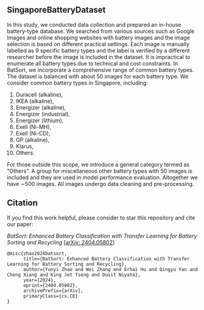 ## SingaporeBatteryDataset

In this study, we conducted data collection and prepared an in-house battery-type database. We searched from various sources such as Google Images and online shopping websites with battery images and the image selection is based on different practical settings. Each image is manually labelled as 9 specific battery types and the label is verified by a different researcher before the image is included in the dataset. It is impractical to enumerate all battery types due to technical and cost constraints. In BatSort, we incorporate a comprehensive range of common battery types. The dataset is balanced with about 50 images for each battery type. We consider common battery types in Singapore, including:

1. Duracell (alkaline), 
2. IKEA (alkaline), 
3. Energizer (alkaline), 
4. Energizer (industrial), 
5. Energizer (lithium), 
6. Exell (Ni-MH), 
7. Exell (Ni-CD), 
8. GP (alkaline), 
9. Klarus, 
10. Others.

For those outside this scope, we introduce a general category termed as "Others". A group for miscellaneous other battery types with 50 images is included and they are used in model performance evaluation. Altogether we have ∼500 images. All images undergo data cleaning and pre-processing.

## Citation

If you find this work helpful, please consider to star this repository and cite our paper:

*BatSort: Enhanced Battery Classification with Transfer Learning for Battery Sorting and Recycling* [[arXiv: 2404.05802](https://arxiv.org/abs/2404.05802)]

```
@misc{zhao2024batsort,
      title={BatSort: Enhanced Battery Classification with Transfer Learning for Battery Sorting and Recycling}, 
      author={Yunyi Zhao and Wei Zhang and Erhai Hu and Qingyu Yan and Cheng Xiang and King Jet Tseng and Dusit Niyato},
      year={2024},
      eprint={2404.05802},
      archivePrefix={arXiv},
      primaryClass={cs.CE}
}
```